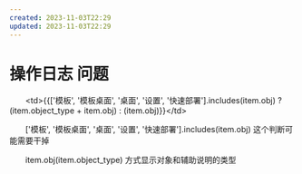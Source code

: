 ```yaml
---
created: 2023-11-03T22:29
updated: 2023-11-03T22:29
---
```

# 操作日志  问题

　　\<td\>{{\['模板', '模板桌面', '桌面', '设置', '快速部署'\].includes(item.obj) ? (item.object_type + item.obj) : (item.obj)}}\</td\>

　　\['模板', '模板桌面', '桌面', '设置', '快速部署'\].includes(item.obj) 这个判断可能需要干掉

　　item.obj(item.object_type) 方式显示对象和辅助说明的类型
